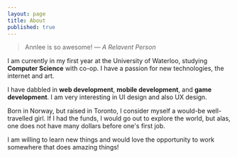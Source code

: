 ```yaml
---
layout: page
title: About
published: true
---
```


> Annlee is so awesome!
  <cite>&mdash; A Relavent Person</cite>
  
  I am currently in my first year at the University of Waterloo, studying **Computer Science** with co-op. I have a passion for new technologies, the internet and  art. 
  
  I have dabbled in **web development**, **mobile development**, and **game development**. I am very interesting in UI design and also UX design. 
  
  Born in Norway, but raised in Toronto, I consider myself a would-be well-travelled girl. If I had the funds, I would go out to explore the world, but alas, one does not have many dollars before one's first job. 
  
  I am willing to learn new things and would love the opportunity to work somewhere that does amazing things!
